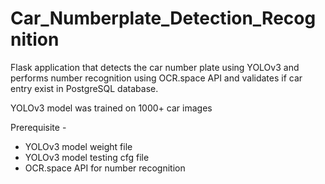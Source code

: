 # Car_Numberplate_Detection_Recognition
Flask application that detects the car number plate using YOLOv3 and performs number recognition using OCR.space API and validates if car entry exist in PostgreSQL database.<br />

YOLOv3  model was trained on 1000+ car images <br />

Prerequisite - <br />
- YOLOv3 model weight file <br />
- YOLOv3 model testing cfg file <br />
- OCR.space API for number recognition <br />

